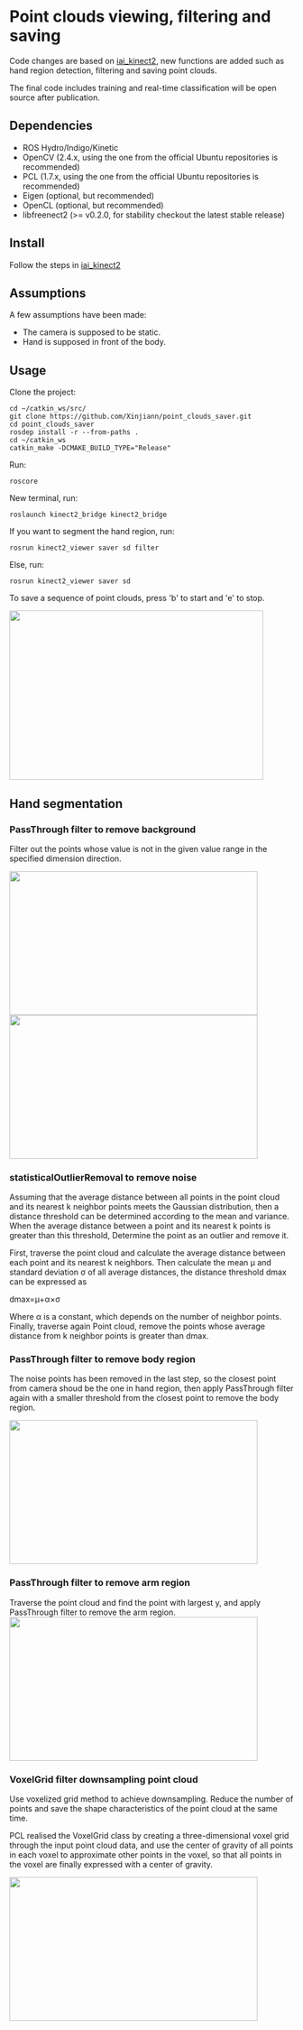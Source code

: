 # Point clouds viewing, filtering and saving

Code changes are based on [iai_kinect2](https://github.com/code-iai/iai_kinect2), new functions are added such as hand region detection, filtering and saving point clouds.

The final code includes training and real-time classification will be open source after publication.
## Dependencies
* ROS Hydro/Indigo/Kinetic
* OpenCV (2.4.x, using the one from the official Ubuntu repositories is recommended)
* PCL (1.7.x, using the one from the official Ubuntu repositories is recommended)
* Eigen (optional, but recommended)
* OpenCL (optional, but recommended)
* libfreenect2 (>= v0.2.0, for stability checkout the latest stable release)
## Install
Follow the steps in [iai_kinect2](https://github.com/code-iai/iai_kinect2)

## Assumptions

A few assumptions have been made:

* The camera is supposed to be static.
* Hand is supposed in front of the body.

## Usage

Clone the project:
```git
cd ~/catkin_ws/src/
git clone https://github.com/Xinjiann/point_clouds_saver.git
cd point_clouds_saver
rosdep install -r --from-paths .
cd ~/catkin_ws
catkin_make -DCMAKE_BUILD_TYPE="Release"
```
Run:
```git
roscore
```
New terminal, run:
```git
roslaunch kinect2_bridge kinect2_bridge
```
If you want to segment the hand region, run:
```git
rosrun kinect2_viewer saver sd filter
```
Else, run:
```git
rosrun kinect2_viewer saver sd
```
To save a sequence of point clouds, press 'b' to start and 'e' to stop.

<img src="https://github.com/Xinjiann/Point-clouds-saver/blob/main/img/new.png" width = "450" height = "300" />


## Hand segmentation

### PassThrough filter to remove background
Filter out the points whose value is not in the given value range in the specified dimension direction.

<img src="https://github.com/Xinjiann/Point-clouds-saver/blob/main/img/first_.png" width = "440" height = "255" align=center/>
<img src="https://github.com/Xinjiann/Point-clouds-saver/blob/main/img/second_.png" width = "440" height = "255" align=center/>


### statisticalOutlierRemoval to remove noise

Assuming that the average distance between all points in the point cloud and its nearest k neighbor points meets the Gaussian distribution, then a distance threshold can be determined according to the mean and variance. When the average distance between a point and its nearest k points is greater than this threshold, Determine the point as an outlier and remove it.

First, traverse the point cloud and calculate the average distance between each point and its nearest k neighbors. Then calculate the mean μ and standard deviation σ of all average distances, the distance threshold dmax can be expressed as 

dmax=μ+α×σ 

Where α is a constant, which depends on the number of neighbor points. Finally, traverse again Point cloud, remove the points whose average distance from k neighbor points is greater than dmax.

### PassThrough filter to remove body region

The noise points has been removed in the last step, so the closest point from camera shoud be the one in hand region, then apply PassThrough filter again with a smaller threshold from the closest point to remove the body region.

<img src="https://github.com/Xinjiann/Point-clouds-saver/blob/main/img/third_.png" width = "440" height = "255" align=center/>

### PassThrough filter to remove arm region
Traverse the point cloud and find the point with largest y, and apply PassThrough filter to remove the arm region.
<img src="https://github.com/Xinjiann/Point-clouds-saver/blob/main/img/hand.png" width = "440" height = "255" align=center/>

### VoxelGrid filter downsampling point cloud

Use voxelized grid method to achieve downsampling. Reduce the number of points and save the shape characteristics of the point cloud at the same time. 

PCL realised the VoxelGrid class by creating a three-dimensional voxel grid through the input point cloud data, and use the center of gravity of all points in each voxel to approximate other points in the voxel, so that all points in the voxel are finally expressed with a center of gravity.

<img src="https://github.com/Xinjiann/Point-clouds-saver/blob/main/img/final.png" width = "440" height = "255" align=center/>
